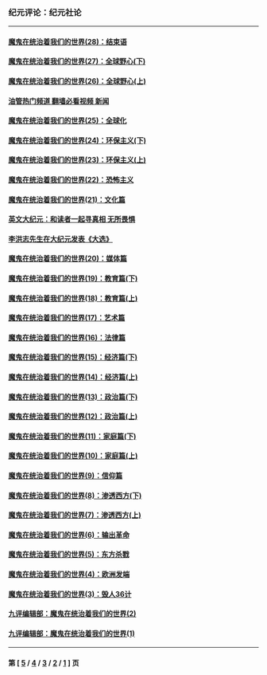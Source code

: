 ### 纪元评论：纪元社论
---
#### [魔鬼在统治着我们的世界(28)：结束语](../../pages/nsc422/n10936246.md?07190330) 
#### [魔鬼在统治着我们的世界(27)：全球野心(下)](../../pages/nsc422/n10928319.md?07190330) 
#### [魔鬼在统治着我们的世界(26)：全球野心(上)](../../pages/nsc422/n10900318.md?07190330) 
#### [油管热门频道 翻墙必看视频 新闻](ok?07190330)
#### [魔鬼在统治着我们的世界(25)：全球化](../../pages/nsc422/n10788205.md?07190330) 
#### [魔鬼在统治着我们的世界(24)：环保主义(下)](../../pages/nsc422/n10695307.md?07190330) 
#### [魔鬼在统治着我们的世界(23)：环保主义(上)](../../pages/nsc422/n10688613.md?07190330) 
#### [魔鬼在统治着我们的世界(22)：恐怖主义](../../pages/nsc422/n10614727.md?07190330) 
#### [魔鬼在统治着我们的世界(21)：文化篇](../../pages/nsc422/n10597706.md?07190330) 
#### [英文大纪元：和读者一起寻真相 无所畏惧](../../pages/nsc422/n12542027.md?07190330) 
#### [李洪志先生在大纪元发表《大选》](../../pages/nsc422/n12534746.md?07190330) 
#### [魔鬼在统治着我们的世界(20)：媒体篇](../../pages/nsc422/n10586579.md?07190330) 
#### [魔鬼在统治着我们的世界(19)：教育篇(下)](../../pages/nsc422/n10564808.md?07190330) 
#### [魔鬼在统治着我们的世界(18)：教育篇(上)](../../pages/nsc422/n10526970.md?07190330) 
#### [魔鬼在统治着我们的世界(17)：艺术篇](../../pages/nsc422/n10499093.md?07190330) 
#### [魔鬼在统治着我们的世界(16)：法律篇](../../pages/nsc422/n10485969.md?07190330) 
#### [魔鬼在统治着我们的世界(15)：经济篇(下)](../../pages/nsc422/n10469975.md?07190330) 
#### [魔鬼在统治着我们的世界(14)：经济篇(上)](../../pages/nsc422/n10457370.md?07190330) 
#### [魔鬼在统治着我们的世界(13)：政治篇(下)](../../pages/nsc422/n10448270.md?07190330) 
#### [魔鬼在统治着我们的世界(12)：政治篇(上)](../../pages/nsc422/n10444576.md?07190330) 
#### [魔鬼在统治着我们的世界(11)：家庭篇(下)](../../pages/nsc422/n10440961.md?07190330) 
#### [魔鬼在统治着我们的世界(10)：家庭篇(上)](../../pages/nsc422/n10435448.md?07190330) 
#### [魔鬼在统治着我们的世界(9)：信仰篇](../../pages/nsc422/n10432159.md?07190330) 
#### [魔鬼在统治着我们的世界(8)：渗透西方(下)](../../pages/nsc422/n10429603.md?07190330) 
#### [魔鬼在统治着我们的世界(7)：渗透西方(上)](../../pages/nsc422/n10426013.md?07190330) 
#### [魔鬼在统治着我们的世界(6)：输出革命](../../pages/nsc422/n10421536.md?07190330) 
#### [魔鬼在统治着我们的世界(5)：东方杀戮](../../pages/nsc422/n10417707.md?07190330) 
#### [魔鬼在统治着我们的世界(4)：欧洲发端](../../pages/nsc422/n10414890.md?07190330) 
#### [魔鬼在统治着我们的世界(3)：毁人36计](../../pages/nsc422/n10411583.md?07190330) 
#### [九评编辑部：魔鬼在统治着我们的世界(2)](../../pages/nsc422/n10410036.md?07190330) 
#### [九评编辑部：魔鬼在统治着我们的世界(1)](../../pages/nsc422/n10406825.md?07190330) 

---
#### 第 [ [5](./5.md?07190330) / [4](./4.md?07190330) / [3](./3.md?07190330) / [2](./2.md?07190330) / [1](./1.md?07190330) ] 页
